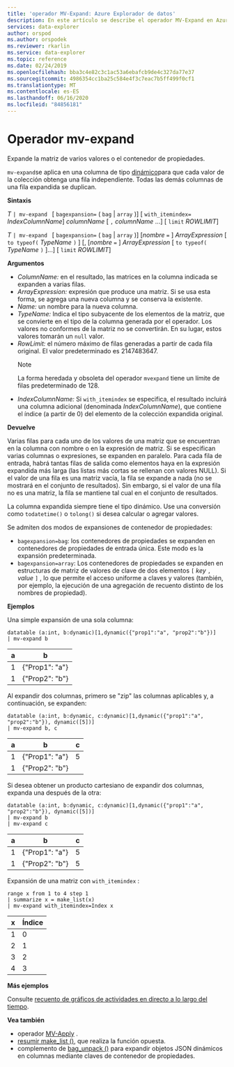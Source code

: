 ```yaml
---
title: 'operador MV-Expand: Azure Explorador de datos'
description: En este artículo se describe el operador MV-Expand en Azure Explorador de datos.
services: data-explorer
author: orspod
ms.author: orspodek
ms.reviewer: rkarlin
ms.service: data-explorer
ms.topic: reference
ms.date: 02/24/2019
ms.openlocfilehash: bba3c4e82c3c1ac53a6ebafcb9de4c327da77e37
ms.sourcegitcommit: 4986354cc1ba25c584e4f3c7eac7b5ff499f0cf1
ms.translationtype: MT
ms.contentlocale: es-ES
ms.lasthandoff: 06/16/2020
ms.locfileid: "84856181"
---
```

# <a name="mv-expand-operator"></a>Operador mv-expand

Expande la matriz de varios valores o el contenedor de propiedades.

`mv-expand`se aplica en una columna de tipo [dinámico](./scalar-data-types/dynamic.md)para que cada valor de la colección obtenga una fila independiente. Todas las demás columnas de una fila expandida se duplican. 

**Sintaxis**

*T* `| mv-expand ` [ `bagexpansion=` ( `bag`  |  `array` )] [ `with_itemindex=` *IndexColumnName*] *columnName* [ `,` *columnName* ...] [ `limit` *ROWLIMIT*]

*T* `| mv-expand ` [ `bagexpansion=` ( `bag`  |  `array` )] [*nombre* `=` ] *ArrayExpression* [ `to typeof(` *TypeName* `)` ] [, [*nombre* `=` ] *ArrayExpression* [ `to typeof(` *TypeName* `)` ]...] [ `limit` *ROWLIMIT*]

**Argumentos**

* *ColumnName:* en el resultado, las matrices en la columna indicada se expanden a varias filas. 
* *ArrayExpression:* expresión que produce una matriz. Si se usa esta forma, se agrega una nueva columna y se conserva la existente.
* *Name:* un nombre para la nueva columna.
* *TypeName:* Indica el tipo subyacente de los elementos de la matriz, que se convierte en el tipo de la columna generada por el operador. Los valores no conformes de la matriz no se convertirán. En su lugar, estos valores tomarán un `null` valor.
* *RowLimit:* el número máximo de filas generadas a partir de cada fila original. El valor predeterminado es 2147483647. 
  > [!Note] 
  > La forma heredada y obsoleta del operador `mvexpand` tiene un límite de filas predeterminado de 128.
* *IndexColumnName:* Si `with_itemindex` se especifica, el resultado incluirá una columna adicional (denominada *IndexColumnName*), que contiene el índice (a partir de 0) del elemento de la colección expandida original. 

**Devuelve**

Varias filas para cada uno de los valores de una matriz que se encuentran en la columna con nombre o en la expresión de matriz.
Si se especifican varias columnas o expresiones, se expanden en paralelo. Para cada fila de entrada, habrá tantas filas de salida como elementos haya en la expresión expandida más larga (las listas más cortas se rellenan con valores NULL). Si el valor de una fila es una matriz vacía, la fila se expande a nada (no se mostrará en el conjunto de resultados). Sin embargo, si el valor de una fila no es una matriz, la fila se mantiene tal cual en el conjunto de resultados. 

La columna expandida siempre tiene el tipo dinámico. Use una conversión como `todatetime()` o `tolong()` si desea calcular o agregar valores.

Se admiten dos modos de expansiones de contenedor de propiedades:
* `bagexpansion=bag`: los contenedores de propiedades se expanden en contenedores de propiedades de entrada única. Este modo es la expansión predeterminada.
* `bagexpansion=array`: Los contenedores de propiedades se expanden en estructuras de matriz de valores de clave de dos elementos `[` *key* `,` *value* `]` , lo que permite el acceso uniforme a claves y valores (también, por ejemplo, la ejecución de una agregación de recuento distinto de los nombres de propiedad). 

**Ejemplos**

Una simple expansión de una sola columna:

<!-- csl: https://help.kusto.windows.net:443/Samples -->
 ```kusto
datatable (a:int, b:dynamic)[1,dynamic({"prop1":"a", "prop2":"b"})]
| mv-expand b 
```

|a|b|
|---|---|
|1|{"Prop1": "a"}|
|1|{"Prop2": "b"}|

Al expandir dos columnas, primero se "zip" las columnas aplicables y, a continuación, se expanden:

<!-- csl: https://help.kusto.windows.net:443/Samples -->
```kusto
datatable (a:int, b:dynamic, c:dynamic)[1,dynamic({"prop1":"a", "prop2":"b"}), dynamic([5])]
| mv-expand b, c 
```

|a|b|c|
|---|---|---|
|1|{"Prop1": "a"}|5|
|1|{"Prop2": "b"}||

Si desea obtener un producto cartesiano de expandir dos columnas, expanda una después de la otra:

<!-- csl: https://help.kusto.windows.net:443/Samples -->
```kusto
datatable (a:int, b:dynamic, c:dynamic)[1,dynamic({"prop1":"a", "prop2":"b"}), dynamic([5])]
| mv-expand b 
| mv-expand c
```

|a|b|c|
|---|---|---|
|1|{"Prop1": "a"}|5|
|1|{"Prop2": "b"}|5|


Expansión de una matriz con `with_itemindex` :

<!-- csl: https://help.kusto.windows.net:443/Samples -->
```kusto
range x from 1 to 4 step 1
| summarize x = make_list(x)
| mv-expand with_itemindex=Index x
```

|x|Índice|
|---|---|
|1|0|
|2|1|
|3|2|
|4|3|


**Más ejemplos**

Consulte [recuento de gráficos de actividades en directo a lo largo del tiempo](./samples.md#chart-concurrent-sessions-over-time).

**Vea también**

- operador [MV-Apply](./mv-applyoperator.md) .
- [resumir make_list ()](makelist-aggfunction.md), que realiza la función opuesta.
- complemento de [bag_unpack ()](bag-unpackplugin.md) para expandir objetos JSON dinámicos en columnas mediante claves de contenedor de propiedades.

